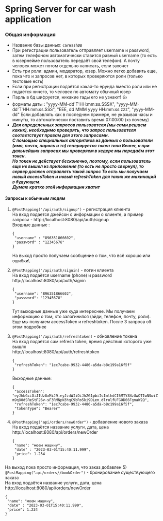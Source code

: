 ﻿# Spring Server for car wash application
### Общая информация
- Название базы данных: ```carWashDB```
- При регистрации пользователь отправляет username и password, затем телефоном автоматически ставится равный username (то есть в юзернейме пользователь передаёт свой телефон). А почту человек может потом отдельно написать, если захочет
- Есть три роли: админ, модератор, юзер. Можно легко добавить еще, пока что и запросов нет, в которых проверяются роли (только тестовые есть)
- Если при регистрации подаётся какая-то ерунда вместо роли или не подаётся ничего, то человек по автомату обычный юзер
- Парль в бд шифруется, никакие гады его не узнают! :+1:
- форматы даты : "yyyy-MM-dd'T'HH:mm:ss.SSSX", "yyyy-MM-dd'T'HH:mm:ss.SSS", "EEE, dd MMM yyyy HH:mm:ss zzz", "yyyy-MM-dd" Если добавлять как в последнем примере, не указывая часы и минуты, то автоматически поставить время 07:00:00 (хз почему)
- ***Для определенных запросов пользователя (мы сами решаем каких), необходимо проверять, что запрос пользователя соответствует правам для этого запросами.\
С помощью специальных алгоритмов из данных о пользователи (имя, почта, пароль и тп) генерируется токен типа Bearer, а при дальнейших запросах мы проверяем в хедере мы передаём этот токен.\
Но токен не действует бесконечно, поэтому, если пользователь еще не вышел из приложения (то есть не просто свернул), то сервер должен отправлять такой запрос
То есть мы получаем новый accessToken и новый refreshToken для таких же махинаций в будующем.\
Думаю кратко этой информации хватит***

#### Запросы к обычным людям
1) ```@PostMapping("/api/auth/signup")``` - регистрация клиента\
На вход подается джейсон с информации о клиенте, а пример запроса - http://localhost:8080/api/auth/signup \
Входные данные : 
   ```
   {
    "username" : "896351866602",
    "password" : "12345678"
   }
   ``` 
   На выход просто получаем сообщение о том, что всё хорошо или ошибки\

2) ```@PostMapping("/api/auth/signin)``` - логин клиента\
На вход подаётся username (phone) и password\
   http://localhost:8080/api/auth/signin   
   ```
   {
    "username": "896351866602",
    "password": "12345678"
   }
   ```
   Тут выходные данные уже куда интереснее. Мы получаем информацию о том, кто залогинился (айди, телефон, почту, роли).\
   Еще мы получаем accessToken и refreshtoken. После 3 запроса об этом подробнее
3) ```@PostMapping("/api/auth/refreshtoken)``` - обновление токена\
На вход подаётся сам refresh token, время действия которого уже вышло\
   http://localhost:8080/api/auth/refreshtoken  
   ```
   {
    "refreshToken": "1ec7cabe-9932-4486-a5da-b8c199a16f5f"
   }
   ```
   Выходные данные: 
   ```
   {
    "accessToken": "eyJhbGciOiJIUzUxMiJ9.eyJzdWIiOiJhZG1pbiIsImlhdCI6MTY3NzUwOTIwNSwiZXhwIjoxNjc3NTA5MjY1fQ.zuqA9WYYKrcBi4HcJxwkTE4y-m9q80dSReStF26v-sF3RMNpN3hqC9bRo5ki9DLen_dlrulfUFGOD66FgnaW2Q",
    "refreshToken": "1ec7cabe-9932-4486-a5da-b8c199a16f5f",
    "tokenType": "Bearer"
   }
   ```
4) ```@PostMapping("api/orders/newOrder")``` - добавление нового заказа\
На вход подаётся название услуги, дата, цена\
   http://localhost:8080/api/orders/newOrder 
   ```
   {
    "name": "моем машину",
    "date" : "2023-03-01T15:40:11.999",
    "price": 1.234
   }
   ```
На выход пока просто информация, что заказ добавлен
5) ```@PostMapping("api/orders//bookOrder")``` - бронирование существующего заказа\
На вход подаётся название услуги, дата, цена\
   http://localhost:8080/api/orders/newOrder 
   ```
   {
    "name": "моем машину",
    "date" : "2023-03-01T15:40:11.999",
    "price": 1.234
   }
   ```
